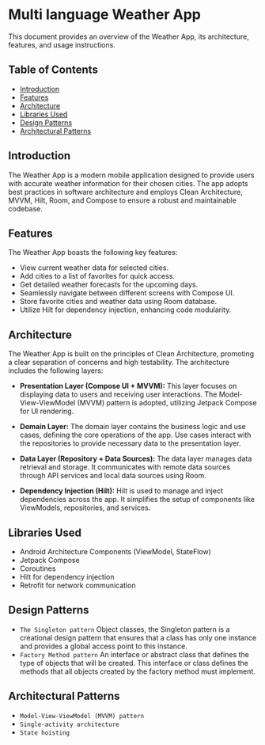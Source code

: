 # Multi language Weather App

This document provides an overview of the Weather App, its architecture, features, and usage instructions.

## Table of Contents

- [Introduction](#introduction)
- [Features](#features)
- [Architecture](#architecture)
- [Libraries Used](#libraries-used)
- [Design Patterns](#design-patterns)
- [Architectural Patterns](#architectural-patterns)

## Introduction

The Weather App is a modern mobile application designed to provide users with accurate weather information for their chosen cities. The app adopts best practices in software architecture and employs Clean Architecture, MVVM, Hilt, Room, and Compose to ensure a robust and maintainable codebase.

## Features

The Weather App boasts the following key features:

- View current weather data for selected cities.
- Add cities to a list of favorites for quick access.
- Get detailed weather forecasts for the upcoming days.
- Seamlessly navigate between different screens with Compose UI.
- Store favorite cities and weather data using Room database.
- Utilize Hilt for dependency injection, enhancing code modularity.

## Architecture

The Weather App is built on the principles of Clean Architecture, promoting a clear separation of concerns and high testability. The architecture includes the following layers:

- **Presentation Layer (Compose UI + MVVM):** This layer focuses on displaying data to users and receiving user interactions. The Model-View-ViewModel (MVVM) pattern is adopted, utilizing Jetpack Compose for UI rendering.

- **Domain Layer:** The domain layer contains the business logic and use cases, defining the core operations of the app. Use cases interact with the repositories to provide necessary data to the presentation layer.

- **Data Layer (Repository + Data Sources):** The data layer manages data retrieval and storage. It communicates with remote data sources through API services and local data sources using Room.

- **Dependency Injection (Hilt):** Hilt is used to manage and inject dependencies across the app. It simplifies the setup of components like ViewModels, repositories, and services.


## Libraries Used

- Android Architecture Components (ViewModel, StateFlow)
- Jetpack Compose
- Coroutines
- Hilt for dependency injection
- Retrofit for network communication

## Design Patterns

- `The Singleton pattern`  Object classes, the Singleton pattern is a creational design pattern that ensures that a class has only one instance and provides a global access point to this instance.
- `Factory Method pattern` An interface or abstract class that defines the type of objects that will be created. This interface or class defines the methods that all objects created by the factory method must implement.

## Architectural Patterns

- `Model-View-ViewModel (MVVM) pattern`
- `Single-activity architecture`
- `State hoisting`
